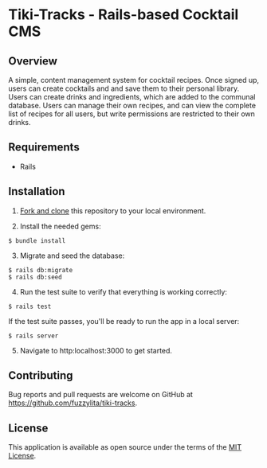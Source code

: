 # Tiki-Tracks - Rails-based Cocktail CMS

## Overview
A simple, content management system for cocktail recipes. Once signed up, users can create cocktails and and save them to their personal library. Users can create drinks and ingredients, which are added to the communal database. Users can manage their own recipes, and can view the complete list of recipes for all users, but write permissions are restricted to their own drinks. 

## Requirements

- Rails

## Installation
1. [Fork and clone](https://help.github.com/articles/cloning-a-repository/) this repository to your local environment.

2. Install the needed gems:

```
$ bundle install
```

3. Migrate and seed the database:

```
$ rails db:migrate
$ rails db:seed
```

4. Run the test suite to verify that everything is working correctly:

```
$ rails test
```

If the test suite passes, you'll be ready to run the app in a local server:

```
$ rails server
```

5. Navigate to http:localhost:3000 to get started.

## Contributing

Bug reports and pull requests are welcome on GitHub at https://github.com/fuzzylita/tiki-tracks. 

## License

This application is available as open source under the terms of the [MIT License](https://github.com/fuzzylita/tiki-tracks/blob/master/LICENSE).
